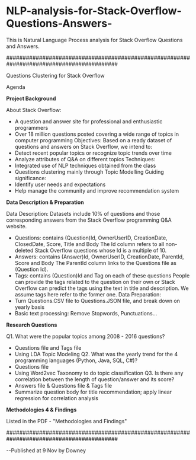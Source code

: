# NLP-analysis-for-Stack-Overflow-Questions-Answers-
This is Natural Language Process analysis for Stack Overflow Questions and Answers.



##########################################################################################

Questions Clustering for Stack Overflow

 Agenda
 
 **Project Background**
 
 About Stack Overflow:
- A question and answer site for professional and enthusiastic programmers
- Over 18 million questions posted covering a wide range of topics in computer programming
Objectives:
Based on a ready dataset of questions and answers on Stack Overflow, we intend to:
- Detect recent popular topics or recognize topic trends over time
- Analyze attributes of Q&A on different topics
Techniques:
- Integrated use of NLP techniques obtained from the class
- Questions clustering mainly through Topic Modelling
Guiding significance:
- Identify user needs and expectations
- Help manage the community and improve recommendation system

**Data Description & Preparation**

Data Description:
Datasets include 10% of questions and those corresponding answers from the Stack Overflow programming Q&A website.
- Questions: contains (Question)Id, OwnerUserID, CreationDate, ClosedDate, Score, Title and Body The Id column refers to all non-deleted Stack Overflow questions whose Id is a multiple of 10.
- Answers: contains (Answer)Id, OwnerUserID, CreationDate, ParentId, Score and Body The ParentId column links to the Questions file as (Question Id).
- Tags: contains (Question)Id and Tag on each of these questions
People can provide the tags related to the question on their own or Stack Overflow can predict the tags using the text in title and description. We assume tags here refer to the former one.
Data Preparation:
- Turn Questions.CSV file to Questions.JSON file, and break down on yearly basis
- Basic text processing: Remove Stopwords, Punctuations...

**Research Questions**

Q1. What were the popular topics among 2008 - 2016 questions?
- Questions file and Tags file
- Using LDA Topic Modeling
Q2. What was the yearly trend for the 4 programming languages (Python, Java, SQL, C#)?
- Questions file
- Using Word2vec Taxonomy to do topic classification
Q3. Is there any correlation between the length of question/answer and its score?
- Answers file & Questions file & Tags file
- Summarize question body for title recommendation; apply linear regression for correlation analysis

**Methodologies 4 & Findings**

Listed in the PDF - "Methodologies and Findings"

##########################################################################################

--Published at 9 Nov by Downey

